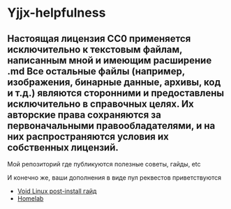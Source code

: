 # Yjjx-helpfulness
## Настоящая лицензия CC0 применяется исключительно к текстовым файлам, написанным мной и имеющим расширение .md Все остальные файлы (например, изображения, бинарные данные, архивы, код и т.д.) являются сторонними и предоставлены исключительно в справочных целях. Их авторские права сохраняются за первоначальными правообладателями, и на них распространяются условия их собственных лицензий.

Мой репозиторий где публикуются полезные советы, гайды, etc

И конечно же, ваши дополнения в виде пул реквестов приветствуются
- [Void Linux post-install гайд](Void_Linux.md)
- [Homelab](./homelab)


